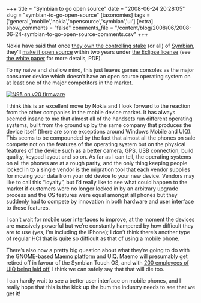 +++
title = "Symbian to go open source"
date = "2008-06-24 20:28:05"
slug = "symbian-to-go-open-source"
[taxonomies]
tags = ['general','mobile','nokia','opensource','symbian','ui']
[extra]
show_comments = "false"
comments_file = "/content/blog/2008/06/2008-06-24-symbian-to-go-open-source-comments.csv"
+++

Nokia have said that once [they own the controlling stake](http://www.nokia.com/A4136001?newsid=1230415) (or all) of [Symbian](http://en.wikipedia.org/wiki/Symbian), they’ll [make it open source](http://www.nokia.com/A4136001?newsid=1230416) within two years under [the Eclipse license](http://www.eclipse.org/legal/epl-v10.html) (see [the white paper](http://symbianfoundation.org/files/WhitePaper.pdf) for more details, PDF).

To my naive and shallow mind, this just leaves games consoles as the major consumer device which doesn’t have an open source operating system on at least one of the major competitors in the market.

[![N95 on v20 firmware](http://farm3.static.flickr.com/2197/2292540232_26b9bea2f5_m.jpg)](http://www.flickr.com/photos/pip/2292540232/ "N95 on v20 firmware by Pip, on Flickr")

I think this is an excellent move by Nokia and I look forward to the reaction from the other companies in the mobile device market. It has always seemed insane to me that almost all of the handsets run different operating systems, built from the ground up by the same company that produces the device itself (there are some exceptions around Windows Mobile and UIQ). This seems to be compounded by the fact that almost all the phones on sale compete not on the features of the operating system but on the physical features of the device such as a better camera, GPS, USB connection, build quality, keypad layout and so on. As far as I can tell, the operating systems on all the phones are at a rough parity, and the only thing keeping people locked in to a single vendor is the migration tool that each vendor supplies for moving your data from your old device to your new device. Vendors may like to call this “loyalty”, but I’d really like to see what could happen to the market if customers were no longer locked in by an arbitrary upgrade process and the OS features were equal amongst all phones but they suddenly had to compete by innovation in both hardware and user interface to those features.

I can’t wait for mobile user interfaces to improve, at the moment the devices are massively powerful but we’re constantly hampered by how difficult they are to use (yes, I’m including the iPhone); I don’t think there’s another type of regular HCI that is quite so difficult as that of using a mobile phone.

There’s also now a pretty big question about what they’re going to do with the GNOME-based [Maemo platform](http://maemo.org/) and UIQ. Maemo will presumably get retired off in favour of the Symbian Touch OS, and with [200 employees of UIQ being laid off](http://www.allaboutsymbian.com/news/item/7529_UIQ_Announce_Planned_Layoff_of.php), I think we can safely say that that will die too.

I can hardly wait to see a better user interface on mobile phones, and I really hope that this is the kick up the bum the industry needs to see that we get it!

